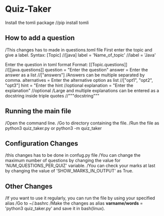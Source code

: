 # Quiz-Taker

Install the tomli package
//pip install tomli

## How to add a question
/This changes has to made in questions.toml file
First enter the topic and give a label.
Syntax:
[Topic]   //[java]
label = 'Name_of_topic'  //label = 'Java'

Enter the question in toml format
Format:
[[Topic.questions]] //[[java.questions]]
question = "Enter the question"
answer = Enter the answer as a list  //["answers"]
/Answers can be multiple separated by comma.
alternatives = Enter the alternative option as list  //["opt1", "opt2", "opt3"]
hint = "Enter the hint  //optional
explanation = "Enter the explanation" //optional
/Large and multiple explanations can be entered as a docstring inside triple quotes //"""docstring"""

## Running the main file
/Open the command line.
/Go to directory containing the file.
/Run the file as python3 quiz_taker.py or python3 -m quiz_taker

## Configuration Changes
/this changes has to be done in confug.py file
/You can change the maximum number of questions by changing the value for 'NUM_QUESTIONS_PER_QUIZ' variable.
/You can check your marks at last by changing the value of 'SHOW_MARKS_IN_OUTPUT' as True.

## Other Changes
/If you want to use it regularly, you can run the file by using your specified alias
/Go to ~/.bashrc
/Make the changes as alias __varname/words__ = 'python3 quiz_taker.py' and save it in bash(linux).
